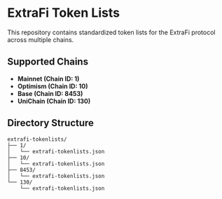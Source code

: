 # ExtraFi Token Lists

This repository contains standardized token lists for the ExtraFi protocol across multiple chains.

## Supported Chains

- **Mainnet (Chain ID: 1)**
- **Optimism (Chain ID: 10)**
- **Base (Chain ID: 8453)**
- **UniChain (Chain ID: 130)**

## Directory Structure

```
extrafi-tokenlists/
├── 1/
│   └── extrafi-tokenlists.json
├── 10/
│   └── extrafi-tokenlists.json
├── 8453/
│   └── extrafi-tokenlists.json
└── 130/
    └── extrafi-tokenlists.json
```
